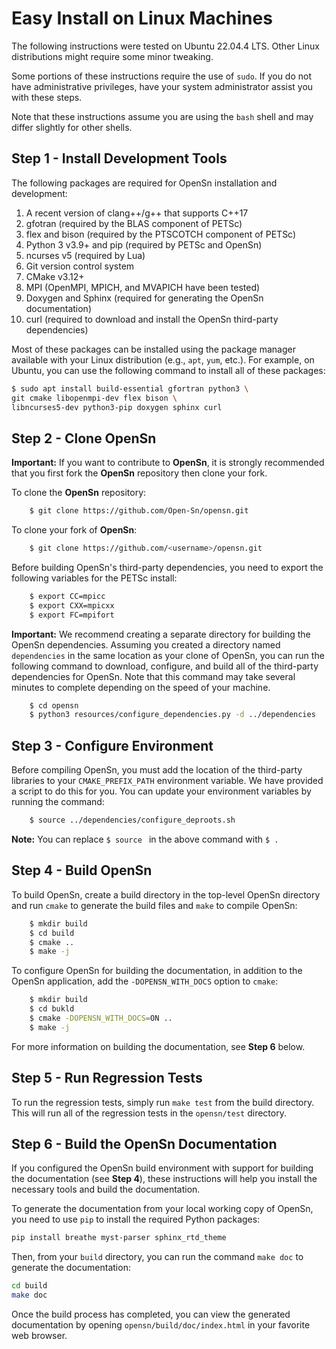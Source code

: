 # Easy Install on Linux Machines

The following instructions were tested on Ubuntu 22.04.4 LTS. Other Linux distributions might
require some minor tweaking.

Some portions of these instructions require the use of `sudo`. If you do not have administrative
privileges, have your system administrator assist you with these steps.

Note that these instructions assume you are using the `bash` shell and may differ slightly for
other shells.

## Step 1 - Install Development Tools

The following packages are required for OpenSn installation and development:

1. A recent version of clang++/g++ that supports C++17
2. gfotran (required by the BLAS component of PETSc)
3. flex and bison (required by the PTSCOTCH component of PETSc)
4. Python 3 v3.9+ and pip (required by PETSc and OpenSn)
5. ncurses v5 (required by Lua)
6. Git version control system
7. CMake v3.12+
8. MPI (OpenMPI, MPICH, and MVAPICH have been tested)
9. Doxygen and Sphinx (required for generating the OpenSn documentation)
10. curl (required to download and install the OpenSn third-party dependencies)

Most of these packages can be installed using the package manager available with your Linux
distribution (e.g., `apt`, `yum`, etc.). For example, on Ubuntu, you can use the following
command to install all of these packages:

```bash
$ sudo apt install build-essential gfortran python3 \
git cmake libopenmpi-dev flex bison \
libncurses5-dev python3-pip doxygen sphinx curl
```

## Step 2 - Clone OpenSn

**Important:**  If you want to contribute to **OpenSn**, it is strongly recommended that you
first fork the **OpenSn** repository then clone your fork.

To clone the **OpenSn** repository:

```bash
    $ git clone https://github.com/Open-Sn/opensn.git
```

To clone your fork of **OpenSn**:

```bash
    $ git clone https://github.com/<username>/opensn.git
```

Before building OpenSn's third-party dependencies, you need to export the following variables for
the PETSc install:

```bash
    $ export CC=mpicc
    $ export CXX=mpicxx
    $ export FC=mpifort
```

**Important:** We recommend creating a separate directory for building the OpenSn dependencies.
Assuming you created a directory named `dependencies` in the same location as your clone of
OpenSn, you can run the following command to download, configure, and build all of the third-party
dependencies for OpenSn. Note that this command may take several minutes to complete depending on
the speed of your machine.

```bash
    $ cd opensn
    $ python3 resources/configure_dependencies.py -d ../dependencies
```

## Step 3 - Configure Environment

Before compiling OpenSn, you must add the location of the third-party libraries to your
`CMAKE_PREFIX_PATH` environment variable. We have provided a script to do this for you. You can
update your environment variables by running the command:

```bash
    $ source ../dependencies/configure_deproots.sh
```
**Note:** You can replace ```$ source ``` in the above command with ```$ . ```

## Step 4 - Build OpenSn

To build OpenSn, create a build directory in the top-level OpenSn directory and run `cmake` to
generate the build files and `make` to compile OpenSn:

```bash
    $ mkdir build
    $ cd build
    $ cmake ..
    $ make -j
```

To configure OpenSn for building the documentation, in addition to the OpenSn application, add the
`-DOPENSN_WITH_DOCS` option to `cmake`:

```bash
    $ mkdir build
    $ cd bukld
    $ cmake -DOPENSN_WITH_DOCS=ON ..
    $ make -j
```

For more information on building the documentation, see **Step 6** below.

## Step 5 - Run Regression Tests

To run the regression tests, simply run `make test` from the build directory. This will run all of
the regression tests in the `opensn/test` directory.

## Step 6 - Build the OpenSn Documentation

If you configured the OpenSn build environment with support for building the documentation
(see **Step 4**), these instructions will help you install the necessary tools and build the
documentation.

To generate the documentation from your local working copy of OpenSn, you need to use `pip` to
install the required Python packages:

```bash
pip install breathe myst-parser sphinx_rtd_theme
```

Then, from your `build` directory, you can run the command `make doc` to generate the
documentation:


```bash
cd build
make doc
```

Once the build process has completed, you can view the generated documentation by opening
`opensn/build/doc/index.html` in your favorite web browser.